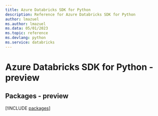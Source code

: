 ```yaml
---
title: Azure Databricks SDK for Python
description: Reference for Azure Databricks SDK for Python
author: lmazuel
ms.author: lmazuel
ms.data: 05/01/2023
ms.topic: reference
ms.devlang: python
ms.service: databricks
---
```

# Azure Databricks SDK for Python - preview
## Packages - preview
[!INCLUDE [packages](databricks-index.md)]